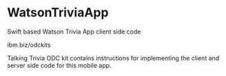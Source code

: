 # WatsonTriviaApp
Swift based Watson Trivia App client side code

ibm.biz/odckits

Talking Trivia ODC kit contains instructions for implementing the client and server side code for this mobile app.
